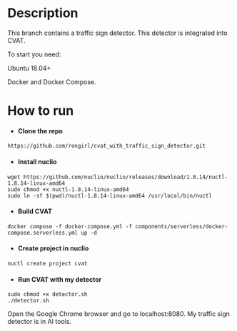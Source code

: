 # Description
This branch contains a traffic sign detector. This detector is integrated into CVAT.

To start you need:

Ubuntu 18.04+

Docker and Docker Compose.

# How to run
- #### Clone the repo
```shell 
https://github.com/rongirl/cvat_with_traffic_sign_detector.git
```
- ####  Install nuclio 
```shell
wget https://github.com/nuclio/nuclio/releases/download/1.8.14/nuctl-1.8.14-linux-amd64
sudo chmod +x nuctl-1.8.14-linux-amd64
sudo ln -sf $(pwd)/nuctl-1.8.14-linux-amd64 /usr/local/bin/nuctl
```
- #### Build CVAT 
```shell 
docker compose -f docker-compose.yml -f components/serverless/docker-compose.serverless.yml up -d
```
- #### Create project in nuclio
```shell 
nuctl create project cvat
```
- #### Run CVAT with my detector
```shell 
sudo chmod +x detector.sh
./detector.sh
```
Open the Google Chrome browser and go to localhost:8080. My traffic sign detector is in AI tools.
